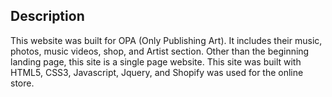 ## Description
This website was built for OPA (Only Publishing Art). It includes their music, photos, music videos, shop, and Artist section. Other than the beginning landing page, this site is a single page website. This site was built with HTML5, CSS3, Javascript, Jquery, and Shopify was used for the online store.
